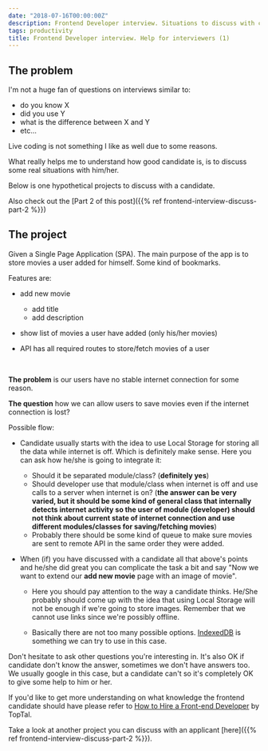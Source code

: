 ```yaml
---
date: "2018-07-16T00:00:00Z"
description: Frontend Developer interview. Situations to discuss with candidate
tags: productivity
title: Frontend Developer interview. Help for interviewers (1)
---
```


The problem
-----------

I'm not a huge fan of questions on interviews similar to:

* do you know X
* did you use Y
* what is the difference between X and Y
* etc...

Live coding is not something I like as well due to some reasons.

What really helps me to understand how good candidate is, is to discuss some real situations with him/her.

Below is one hypothetical projects to discuss with a candidate.

Also check out the [Part 2 of this post]({{% ref frontend-interview-discuss-part-2 %}})

The project
-------------------------------
Given a Single Page Application (SPA). The main purpose of the app is to store movies a user added for himself.
Some kind of bookmarks.

Features are:

* add new movie

  * add title
  * add description
* show list of movies a user have added (only his/her movies)
* API has all required routes to store/fetch movies of a user

<br/>

**The problem** is our users have no stable internet connection for some reason.

**The question** how we can allow users to save movies even if the internet connection is lost?

Possible flow:

* Candidate usually starts with the idea to use Local Storage for storing all the data while internet is off.
  Which is definitely make sense. Here you can ask how he/she is going to integrate it:

  * Should it be separated module/class? (**definitely yes**)
  * Should developer use that module/class when internet is off and use calls to a server when internet is on?
    (**the answer can be very varied, but it should be some kind of
    general class that internally detects internet activity so the user of module (developer) should not think about
    current state of internet connection and use different modules/classes for saving/fetching movies**)
  * Probably there should be some kind of queue to make sure movies are sent to remote API in the same order they were
    added.

* When (if) you have discussed with a candidate all that above's points and he/she did great you can
  complicate the task a bit and say "Now we want to extend our **add new movie** page with an image of movie".

  * Here you should pay attention to the way a candidate thinks. He/She probably should come up with the idea
  that using Local Storage will not be enough if we're going to store images. Remember that we cannot use links
  since we're possibly offline.

  * Basically there are not too many possible options. [IndexedDB](https://developer.mozilla.org/ru/docs/IndexedDB) is
  something we can try to use in this case.


Don't hesitate to ask other questions you're interesting in. It's also OK if candidate don't know the answer,
sometimes we don't have answers too. We usually google in this case, but a candidate can't so it's completely OK
to give some help to him or her.

If you'd like to get more understanding on what knowledge the frontend candidate should have please refer to [How to Hire a Front-end Developer](https://www.toptal.com/front-end/how-to-hire) by TopTal.

Take a look at another project you can discuss with an applicant [here]({{% ref frontend-interview-discuss-part-2 %}}).

